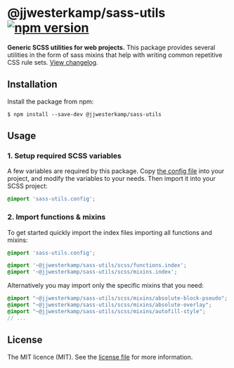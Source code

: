 # @jjwesterkamp/sass-utils [![npm version](https://badge.fury.io/js/%40jjwesterkamp%2Fsass-utils.svg)](https://badge.fury.io/js/%40jjwesterkamp%2Fsass-utils)
**Generic SCSS utilities for web projects.** This package provides several utilities in the form of sass mixins that help with writing common repetitive CSS rule sets. [View changelog](https://github.com/JJWesterkamp/sass-utils/blob/master/CHANGELOG.md).
## Installation

Install the package from npm:

```
$ npm install --save-dev @jjwesterkamp/sass-utils
```

## Usage


### 1. Setup required SCSS variables

A few variables are required by this package. Copy [the config file](scss/config.scss) into your project, and modify the variables to your needs. Then import it into your SCSS project:

```scss
@import 'sass-utils.config';
```

### 2. Import functions & mixins

To get started quickly import the index files importing all functions and mixins:

```scss
@import 'sass-utils.config';

@import '~@jjwesterkamp/sass-utils/scss/functions.index';
@import '~@jjwesterkamp/sass-utils/scss/mixins.index';
```

Alternatively you may import only the specific mixins that you need:

```scss
@import "~@jjwesterkamp/sass-utils/scss/mixins/absolute-block-pseudo";
@import "~@jjwesterkamp/sass-utils/scss/mixins/absolute-overlay";
@import "~@jjwesterkamp/sass-utils/scss/mixins/autofill-style";
// ...
```

## License

The MIT licence (MIT). See the [license file](https://github.com/JJWesterkamp/sass-utils/blob/master/LICENSE) for more information.
